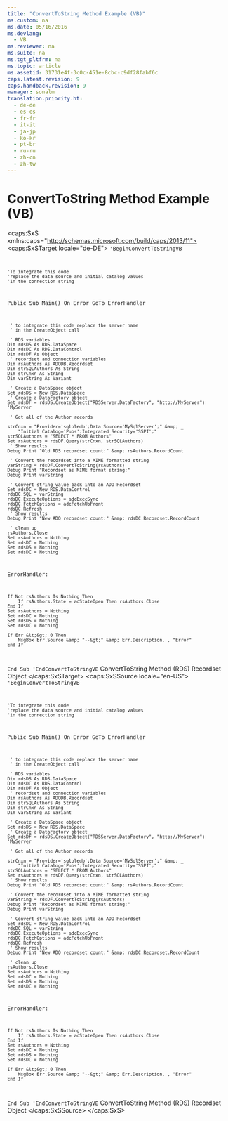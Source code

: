 ```yaml
---
title: "ConvertToString Method Example (VB)"
ms.custom: na
ms.date: 05/16/2016
ms.devlang: 
  - VB
ms.reviewer: na
ms.suite: na
ms.tgt_pltfrm: na
ms.topic: article
ms.assetid: 31731e4f-3c0c-451e-8cbc-c9df28fabf6c
caps.latest.revision: 9
caps.handback.revision: 9
manager: sonalm
translation.priority.ht: 
  - de-de
  - es-es
  - fr-fr
  - it-it
  - ja-jp
  - ko-kr
  - pt-br
  - ru-ru
  - zh-cn
  - zh-tw
---
```

# ConvertToString Method Example (VB)
<?xml version="1.0" encoding="utf-8"?>
<caps:SxS xmlns:caps="http://schemas.microsoft.com/build/caps/2013/11">
  <caps:SxSTarget locale="de-DE">
    <developerReferenceWithoutSyntaxDocument xsi:schemaLocation="http://ddue.schemas.microsoft.com/authoring/2003/5 http://dduestorage.blob.core.windows.net/ddueschema/developer.xsd" xmlns="http://ddue.schemas.microsoft.com/authoring/2003/5" xmlns:xlink="http://www.w3.org/1999/xlink" xmlns:xsi="http://www.w3.org/2001/XMLSchema-instance">
      <introduction>
        <code>'BeginConvertToStringVB

    'To integrate this code
    'replace the data source and initial catalog values
    'in the connection string
    
Public Sub Main()
    On Error GoTo ErrorHandler

     ' to integrate this code replace the server name
     ' in the CreateObject call

     ' RDS variables
    Dim rdsDS As RDS.DataSpace
    Dim rdsDC As RDS.DataControl
    Dim rdsDF As Object
     ' recordset and connection variables
    Dim rsAuthors As ADODB.Recordset
    Dim strSQLAuthors As String
    Dim strCnxn As String
    Dim varString As Variant

     ' Create a DataSpace object
    Set rdsDS = New RDS.DataSpace
     ' Create a DataFactory object
    Set rdsDF = rdsDS.CreateObject("RDSServer.DataFactory", "http://MyServer") 'MyServer

     ' Get all of the Author records
    
    strCnxn = "Provider='sqloledb';Data Source='MySqlServer';" &amp; _
        "Initial Catalog='Pubs';Integrated Security='SSPI';"
    strSQLAuthors = "SELECT * FROM Authors"
    Set rsAuthors = rdsDF.Query(strCnxn, strSQLAuthors)
     ' Show results
    Debug.Print "Old RDS recordset count:" &amp; rsAuthors.RecordCount

     ' Convert the recordset into a MIME formatted string
    varString = rdsDF.ConvertToString(rsAuthors)
    Debug.Print "Recordset as MIME format string:"
    Debug.Print varString
    
     ' Convert string value back into an ADO Recordset
    Set rdsDC = New RDS.DataControl
    rdsDC.SQL = varString
    rdsDC.ExecuteOptions = adcExecSync
    rdsDC.FetchOptions = adcFetchUpFront
    rdsDC.Refresh
     ' Show results
    Debug.Print "New ADO recordset count:" &amp; rdsDC.Recordset.RecordCount
     
     ' clean up
    rsAuthors.Close
    Set rsAuthors = Nothing
    Set rdsDC = Nothing
    Set rdsDS = Nothing
    Set rdsDC = Nothing
    
ErrorHandler:
    
    If Not rsAuthors Is Nothing Then
        If rsAuthors.State = adStateOpen Then rsAuthors.Close
    End If
    Set rsAuthors = Nothing
    Set rdsDC = Nothing
    Set rdsDS = Nothing
    Set rdsDC = Nothing
    
    If Err &lt;&gt; 0 Then
        MsgBox Err.Source &amp; "--&gt;" &amp; Err.Description, , "Error"
    End If
    
End Sub
'EndConvertToStringVB</code>
      </introduction>
      <relatedTopics>
        <link xlink:href="b3f36bc8-6f69-49b0-83cd-2ccd3afebfbe">ConvertToString Method (RDS)</link>
        <link xlink:href="ede1415f-c3df-4cc5-a05b-2576b2b84b60">Recordset Object</link>
      </relatedTopics>
    </developerReferenceWithoutSyntaxDocument>
  </caps:SxSTarget>
  <caps:SxSSource locale="en-US">
    <developerReferenceWithoutSyntaxDocument xsi:schemaLocation="http://ddue.schemas.microsoft.com/authoring/2003/5 http://dduestorage.blob.core.windows.net/ddueschema/developer.xsd" xmlns="http://ddue.schemas.microsoft.com/authoring/2003/5" xmlns:xlink="http://www.w3.org/1999/xlink" xmlns:xsi="http://www.w3.org/2001/XMLSchema-instance">
      <introduction>
        <code>'BeginConvertToStringVB

    'To integrate this code
    'replace the data source and initial catalog values
    'in the connection string
    
Public Sub Main()
    On Error GoTo ErrorHandler

     ' to integrate this code replace the server name
     ' in the CreateObject call

     ' RDS variables
    Dim rdsDS As RDS.DataSpace
    Dim rdsDC As RDS.DataControl
    Dim rdsDF As Object
     ' recordset and connection variables
    Dim rsAuthors As ADODB.Recordset
    Dim strSQLAuthors As String
    Dim strCnxn As String
    Dim varString As Variant

     ' Create a DataSpace object
    Set rdsDS = New RDS.DataSpace
     ' Create a DataFactory object
    Set rdsDF = rdsDS.CreateObject("RDSServer.DataFactory", "http://MyServer") 'MyServer

     ' Get all of the Author records
    
    strCnxn = "Provider='sqloledb';Data Source='MySqlServer';" &amp; _
        "Initial Catalog='Pubs';Integrated Security='SSPI';"
    strSQLAuthors = "SELECT * FROM Authors"
    Set rsAuthors = rdsDF.Query(strCnxn, strSQLAuthors)
     ' Show results
    Debug.Print "Old RDS recordset count:" &amp; rsAuthors.RecordCount

     ' Convert the recordset into a MIME formatted string
    varString = rdsDF.ConvertToString(rsAuthors)
    Debug.Print "Recordset as MIME format string:"
    Debug.Print varString
    
     ' Convert string value back into an ADO Recordset
    Set rdsDC = New RDS.DataControl
    rdsDC.SQL = varString
    rdsDC.ExecuteOptions = adcExecSync
    rdsDC.FetchOptions = adcFetchUpFront
    rdsDC.Refresh
     ' Show results
    Debug.Print "New ADO recordset count:" &amp; rdsDC.Recordset.RecordCount
     
     ' clean up
    rsAuthors.Close
    Set rsAuthors = Nothing
    Set rdsDC = Nothing
    Set rdsDS = Nothing
    Set rdsDC = Nothing
    
ErrorHandler:
    
    If Not rsAuthors Is Nothing Then
        If rsAuthors.State = adStateOpen Then rsAuthors.Close
    End If
    Set rsAuthors = Nothing
    Set rdsDC = Nothing
    Set rdsDS = Nothing
    Set rdsDC = Nothing
    
    If Err &lt;&gt; 0 Then
        MsgBox Err.Source &amp; "--&gt;" &amp; Err.Description, , "Error"
    End If
    
End Sub
'EndConvertToStringVB</code>
      </introduction>
      <relatedTopics>
        <link xlink:href="b3f36bc8-6f69-49b0-83cd-2ccd3afebfbe">ConvertToString Method (RDS)</link>
        <link xlink:href="ede1415f-c3df-4cc5-a05b-2576b2b84b60">Recordset Object</link>
      </relatedTopics>
    </developerReferenceWithoutSyntaxDocument>
  </caps:SxSSource>
</caps:SxS>
